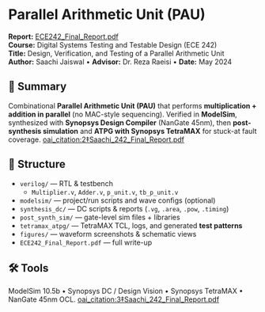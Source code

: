 # Parallel Arithmetic Unit (PAU) 

**Report:** [ECE242_Final_Report.pdf](./ECE242_Final_Report.pdf)  
**Course:** Digital Systems Testing and Testable Design (ECE 242)  
**Title:** Design, Verification, and Testing of a Parallel Arithmetic Unit  
**Author:** Saachi Jaiswal • **Advisor:** Dr. Reza Raeisi • **Date:** May 2024

## 📖 Summary
Combinational **Parallel Arithmetic Unit (PAU)** that performs **multiplication + addition in parallel** (no MAC-style sequencing). Verified in **ModelSim**, synthesized with **Synopsys Design Compiler** (NanGate 45nm), then **post-synthesis simulation** and **ATPG with Synopsys TetraMAX** for stuck-at fault coverage.  [oai_citation:2‡Saachi_242_Final_Report.pdf](file-service://file-QHCw6qqnLN2T5k5FMBRPVm)

## 📂 Structure
- `verilog/` — RTL & testbench  
  - `Multiplier.v`, `Adder.v`, `p_unit.v`, `tb_p_unit.v`
- `modelsim/` — project/run scripts and wave configs (optional)
- `synthesis_dc/` — DC scripts & reports (`.vg`, `.area`, `.pow`, `.timing`)
- `post_synth_sim/` — gate-level sim files + libraries
- `tetramax_atpg/` — TetraMAX TCL, logs, and generated **test patterns**
- `figures/` — waveform screenshots & schematic views
- `ECE242_Final_Report.pdf` — full write-up

## 🛠️ Tools
ModelSim 10.5b • Synopsys DC / Design Vision • Synopsys TetraMAX • NanGate 45nm OCL.  [oai_citation:3‡Saachi_242_Final_Report.pdf](file-service://file-QHCw6qqnLN2T5k5FMBRPVm)
